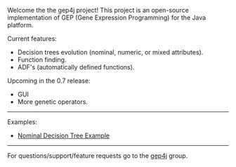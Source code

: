 Welcome the the gep4j project!  This project is an open-source implementation of GEP (Gene Expression Programming) for the Java platform.

Current features:

  * Decision trees evolution (nominal, numeric, or mixed attributes).
  * Function finding.
  * ADF's (automatically defined functions).

Upcoming in the 0.7 release:

  * GUI
  * More genetic operators.


---


Examples:

  * [Nominal Decision Tree Example](http://code.google.com/p/gep4j/wiki/NominalDecisionTreeExample)


---


For questions/support/feature requests go to the [gep4j](http://groups.google.com/group/gep4j) group.